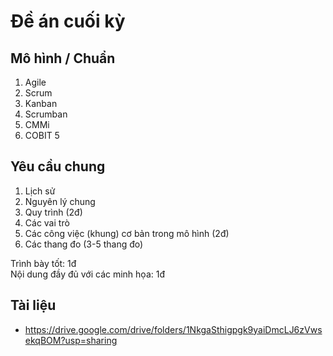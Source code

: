 
# Đề án cuối kỳ

## Mô hình / Chuẩn

1. Agile
2. Scrum
3. Kanban
4. Scrumban
5. CMMi
6. COBIT 5

## Yêu cầu chung
1. Lịch sử
2. Nguyên lý chung
3. Quy trình (2đ)
4. Các vai trò
5. Các công việc (khung) cơ bản trong mô hình (2đ)
6. Các thang đo (3-5 thang đo)

Trình bày tốt: 1đ  
Nội dung đầy đủ với các minh họa: 1đ  


## Tài liệu
- https://drive.google.com/drive/folders/1NkgaSthigpgk9yaiDmcLJ6zVwsekqBOM?usp=sharing  

